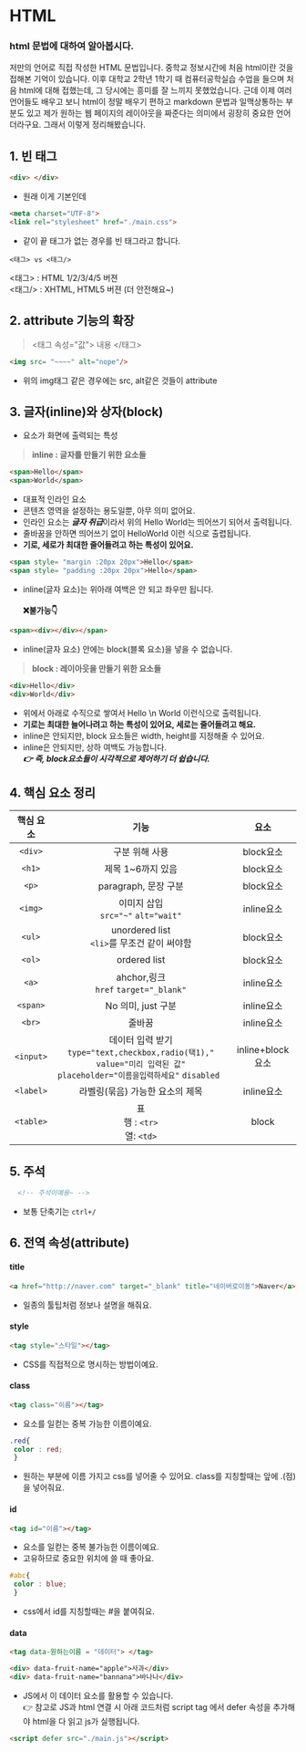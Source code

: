 # HTML
### html 문법에 대하여 알아봅시다.
저만의 언어로 직접 작성한 HTML 문법입니다. 중학교 정보시간에 처음 html이란 것을 접해본 기억이 있습니다. 이후 대학교 2학년 1학기 때 컴퓨터공학실습 수업을 들으며 처음 html에 대해 접했는데, 그 당시에는 흥미를 잘 느끼지 못했었습니다. 근데 이제 여러 언어들도 배우고 보니 html이 정말 배우기 편하고 markdown 문법과 일맥상통하는 부분도 있고 제가 원하는 웹 페이지의 레이아웃을 짜준다는 의미에서 굉장히 중요한 언어더라구요. 그래서 이렇게 정리해봤습니다. 
## 1. 빈 태그
```html 
<div> </div>
```
- 원래 이게 기본인데
```html
<meta charset="UTF-8">
<link rel="stylesheet" href="./main.css">
```
- 같이 끝 태그가 없는 경우를 빈 태그라고 합니다.
```
<태그> vs <태그/>
```
<태그> : HTML 1/2/3/4/5 버젼 <br/>
<태그/> : XHTML, HTML5 버젼 (더 안전해요~)

## 2. attribute 기능의 확장
> <태그 속성="값"> 내용 </태그>
```html
<img src= "~~~~" alt="nope"/>
```
- 위의 img태그 같은 경우에는 src, alt같은 것들이 attribute
## 3. 글자(inline)와 상자(block)
- 요소가 화면에 출력되는 특성<br>
> **inline : 글자를 만들기 위한 요소들**
```html
<span>Hello</span>
<span>World</span>

```
- 대표적 인라인 요소
- 콘텐츠 영역을 설정하는 용도일뿐, 아무 의미 없어요.
- 인라인 요소는 ***글자 취급***이라서 위의 Hello World는 띄어쓰기 되어서 출력됩니다. 
- 줄바꿈을 안하면 띄어쓰기 없이 HelloWorld 이런 식으로 출렵됩니다.
- **기로, 세로가 최대한 줄어들려고 하는 특성이 있어요.**
```html
<span style= "margin :20px 20px">Hello</span>
<span style= "padding :20px 20px">Hello</span>
```
- inline(글자 요소)는 위아래 여백은 안 되고 좌우만 됩니다.<br><br>
**❌불가능👇**
```html
<span><div></div></span>
```

- inline(글자 요소) 안에는 block(블록 요소)을 넣을 수 없습니다.
> **block : 레이아웃을 만들기 위한 요소들**
```html
<div>Hello</div>
<div>World</div>
```
- 위에서 아래로 수직으로 쌓여서 Hello \n World 이런식으로 출력됩니다.
-  **기로는 최대한 늘어나려고 하는 특성이 있어요, 세로는 줄어들려고 해요.**
-  inline은 안되지만, block 요소들은 width, height를 지정해줄 수 있어요.
-  inline은 안되지만, 상하 여백도 가능합니다.<br>
 ***👉 즉, block요소들이 시각적으로 제어하기 더 쉽습니다.***
 
 ## 4. 핵심 요소 정리
 |핵심 요소|기능|요소|
 |:---:|:---:|:---:|
 |`<div>`|구분 위해 사용|block요소|
 |`<h1>`|제목 1~6까지 있음|block요소|
 |`<p>`|paragraph, 문장 구분|block요소|
 |`<img>`|이미지 삽입<br>`src="~"` `alt="wait"`|inline요소|
 |`<ul>`|unordered list <br>`<li>`를 무조건 같이 써야함|block요소|
 |`<ol>`|ordered list|block요소|
 |`<a>`|ahchor,링크<br>`href` `target="_blank"`|inline요소|
 |`<span>`|No 의미, just 구분|inline요소|
 |`<br>`|줄바꿈|inline요소|
 |`<input>`|데이터 입력 받기<br> `type="text,checkbox,radio(택1),"` `value="미리 입력된 값"`<br> `placeholder="이름을입력하세요"` `disabled `|inline+block요소|
 |`<label>`|라벨링(묶음) 가능한 요소의 제목|inline요소|
 |`<table>`|표<br> 행 : `<tr>` <br>열: `<td>`|block|
  ## 5. 주석
```html
  <!-- 주석이예용~ -->
```
- 보통  단축기는 `ctrl+/` 
## 6. 전역 속성(attribute)
#### title
```html
<a href="http://naver.com" target="_blank" title="네이버로이동">Naver</a>
```
- 일종의 툴팁처럼 정보나 설명을 해줘요.
#### style
```html
<tag style="스타일"></tag>
```
- CSS를 직접적으로 명시하는 방법이예요.
#### class
```html
<tag class="이름"></tag>
```
- 요소를 일컫는 중복 가능한 이름이예요.
```css
.red{
 color : red;
 }
```
- 원하는 부분에 이름 가지고 css를 넣어줄 수 있어요. class를 지칭할때는 앞에 .(점) 을 넣어줘요.
#### id
```html
<tag id="이름"></tag>
```
- 요소를 일컫는 중복 불가능한 이름이예요.
- 고유하므로 중요한 위치에 쓸 때 좋아요.
```css
#abc{
 color : blue;
 }
```
- css에서 id를 지칭할때는 #을 붙여줘요.
#### data
```html
<tag data-원하는이름 = "데이터"> </tag>
```
```html
<div> data-fruit-name="apple">사과</div>
<div> data-fruit-name="bannana">바나나</div>
```
- JS에서 이 데이터 요소를 활용할 수 있습니다.<br>
👉 참고로 JS과 html 연결 시 아래 코드처럼 script tag 에서 defer 속성을 추가해야 html을 다 읽고 js가 실행됩니다.
```html
<script defer src="./main.js"></script>
```
